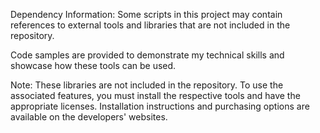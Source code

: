 
Dependency Information:
Some scripts in this project may contain references to external tools and libraries that are not included in the repository.

Code samples are provided to demonstrate my technical skills and showcase how these tools can be used.

Note: These libraries are not included in the repository. To use the associated features, you must install the respective tools and have the appropriate licenses. Installation instructions and purchasing options are available on the developers' websites.
